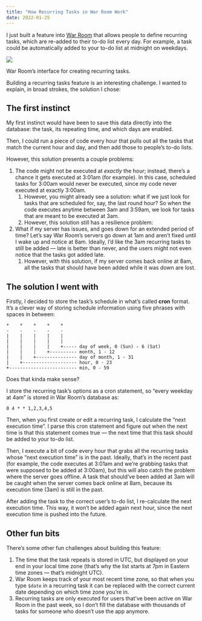 ```yaml
---
title: "How Recurring Tasks in War Room Work"
date: 2022-01-25
---
```


I just built a feature into [War Room](https://benborgers.com/posts/war-room) that allows people to define recurring tasks, which are re-added to their to-do list every day. For example, a task could be automatically added to your to-do list at midnight on weekdays.

![](/posts/recurring/image-8.png)

War Room’s interface for creating recurring tasks.

Building a recurring tasks feature is an interesting challenge. I wanted to explain, in broad strokes, the solution I chose:

## The first instinct

My first instinct would have been to save this data directly into the database: the task, its repeating time, and which days are enabled.

Then, I could run a piece of code every hour that pulls out all the tasks that match the current hour and day, and then add those to people’s to-do lists.

However, this solution presents a couple problems:

1.  The code might not be executed at _exactly_ the hour; instead, there’s a chance it gets executed at 3:01am (for example). In this case, scheduled tasks for 3:00am would never be executed, since my code never executed at exactly 3:00am.
    1. However, you might already see a solution: what if we just look for tasks that are scheduled for, say, the last round hour? So when the code executes anytime between 3am and 3:59am, we look for tasks that are meant to be executed at 3am.
    2. However, this solution still has a resilience problem:
2.  What if my server has issues, and goes down for an extended period of time? Let’s say War Room’s servers go down at 1am and aren’t fixed until I wake up and notice at 8am. Ideally, I’d like the 3am recurring tasks to still be added — late is better than never, and the users might not even notice that the tasks got added late.
    1. However, with this solution, if my server comes back online at 8am, all the tasks that should have been added while it was down are lost.

## The solution I went with

Firstly, I decided to store the task’s schedule in what’s called **cron** format. It’s a clever way of storing schedule information using five phrases with spaces in between:

```
*    *    *    *    *
-    -    -    -    -
|    |    |    |    |
|    |    |    |    |
|    |    |    |    +----- day of week, 0 (Sun) - 6 (Sat)
|    |    |    +---------- month, 1 - 12
|    |    +--------------- day of month, 1 - 31
|    +-------------------- hour, 0 - 23
+------------------------- min, 0 - 59
```

Does that kinda make sense?

I store the recurring task’s options as a cron statement, so “every weekday at 4am” is stored in War Room’s database as:

```
0 4 * * 1,2,3,4,5
```

Then, when you first create or edit a recurring task, I calculate the “next execution time”. I parse this cron statement and figure out when the next time is that this statement comes true — the next time that this task should be added to your to-do list.

Then, I execute a bit of code every hour that grabs all the recurring tasks whose “next execution time” is in the past. Ideally, that’s in the recent past (for example, the code executes at 3:01am and we’re grabbing tasks that were supposed to be added at 3:00am), but this will also catch the problem where the server goes offline. A task that should’ve been added at 3am will be caught when the server comes back online at 8am, because its execution time (3am) is still in the past.

After adding the task to the correct user’s to-do list, I re-calculate the next execution time. This way, it won’t be added again next hour, since the next execution time is pushed into the future.

## Other fun bits

There’s some other fun challenges about building this feature:

1.  The time that the task repeats is stored in UTC, but displayed on your end in your local time zone (that’s why the list starts at 7pm in Eastern time zones — that’s midnight UTC).
2.  War Room keeps track of your most recent time zone, so that when you type `$date` in a recurring task it can be replaced with the correct current date depending on which time zone you’re in.
3.  Recurring tasks are only executed for users that’ve been active on War Room in the past week, so I don’t fill the database with thousands of tasks for someone who doesn’t use the app anymore.
